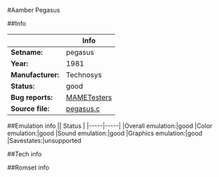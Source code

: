 #Aamber Pegasus

##Info

||Info|
|-----|-----|
|**Setname:**|pegasus
|**Year:**|1981
|**Manufacturer:**|Technosys
|**Status:**|good
|**Bug reports:**|[MAMETesters](http://mametesters.org/view_all_set.php?type=1&temporary=y&search=pegasus.c)
|**Source file:**|[pegasus.c](https://github.com/mamedev/mame/blob/master/src/mess/drivers/pegasus.c)

##Emulation info
|| Status |
|-----|-----|
|Overall emulation:|good
|Color emulation:|good
|Sound emulation:|good
|Graphics emulation:|good
|Savestates:|unsupported

##Tech info

##Romset info

<!--- START OF EDITED COMMENT DO NOT TOUCH TEXT ABOVE-->
